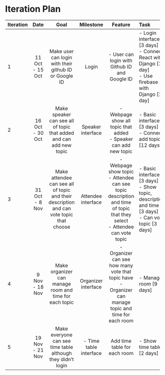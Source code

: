 # Iteration Plan
| Iteration | Date | Goal | Milestone | Feature | Task |
| :--- | :---: | :---: | :---: | :---: | :--- |
| 1 | 11 Oct - 15 Oct | Make user can login with their github ID or Google ID | Login | - User can login with Github ID and Google ID | - Login interface [3 days] <br/> - Connect React with Django [1 day] <br/> - Use firebase with Django [1 day] |
| 2 | 16 Oct - 30 Oct | Make speaker can see all of topic that added and can add new topic  | Speaker interface | - Webpage show all topic that added <br/> - Speaker can add new topic| - Basic interface [3 days] <br/> - Connect add topic [12 days] |
| 3 | 31 Oct - 8 Nov | Make attendee can see all of topic and their description and can vote topic that choose  | Attendee interface | - Webpage show topic <br/> - Attendee can see topic description and time of topic that they select <br/> - Attendee can vote topic | - Basic interface [3 days] <br/> - Show topic, description and time [3 days] <br/> - Can vote topic [3 days] |
| 4 | 9 Nov - 18 Nov | Make organizer can manage room and time for each topic  | Organizer interface | - Organizer can see how many vote that topic have <br/> - Organizer can manage topic and time for each room | - Manage room [9 days] |
| 5 | 19 Nov - 21 Nov | Make everyone can see time table although they didn’t login | - Time table interface | Add time table for each room | - Show time table [2 days] |